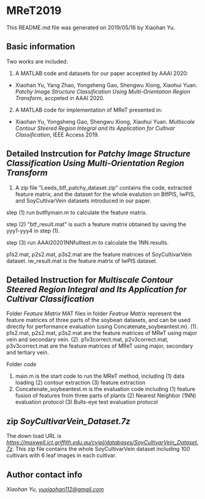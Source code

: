 # MReT2019
This README.md file was generated on 2019/05/16 by Xiaohan Yu.

## Basic information
Two works are included.
1. A MATLAB code and datasets for our paper accepted by AAAI 2020:
* Xiaohan Yu, Yang Zhao, Yongsheng Gao, Shengwu Xiong, Xiaohui Yuan. *Patchy Image Structure Classification Using Multi-Orientation Region Transform*, accpeted in AAAI 2020. 

2. A MATLAB code for implementation of MReT presented in:
* Xiaohan Yu, Yongsheng Gao, Shengwu Xiong, Xiaohui Yuan. *Multiscale Contour Steered Region Integral and Its Application for Cultivar Classification*, IEEE Access 2019.

## Detailed Instrcution for *Patchy Image Structure Classification Using Multi-Orientation Region Transform*
1. A zip file "Leeds_btf_patchy_dataset.zip" contains the code, extracted feature matrix, and the dataset for the whole evalution on BtfPIS, IwPIS, and SoyCultivarVein datasets introduced in our paper. 

step (1) run butflymain.m to calculate the feature matrix.

step (2) "btf_result.mat" is such a feature matrix obtained by saving the yyy1-yyy4 in step (1). 

step (3) run AAAI20201NNfulltest.m to calculate the 1NN results.

p1s2.mat, p2s2.mat, p3s2.mat are the feature matrices of SoyCultivarVein dataset. iw_result.mat is the feature matrix of IwPIS dataset.

## Detailed Instruction for *Multiscale Contour Steered Region Integral and Its Application for Cultivar Classification*
Folder *Feature Matrix*
MAT files in folder *Featrue Matrix* represent the feature matrices of three parts of the soybean datasets, and can be used directly for performance evaluation (using Concatenate_soybeantest.m).
(1). p1s2.mat, p2s2.mat, p3s2.mat are the feature matrices of MReT using major vein and secondary vein.
(2). p1v3correct.mat, p2v3correct.mat, p3v3correct.mat are the feature matrices of MReT using major, secondary and tertiary vein.

Folder *code*
1. main.m is the start code to run the MReT method, including
(1) data loading
(2) contour extraction
(3) feature extraction
2. Concatenate_soybeantest.m is the evaluation code including
(1) feature fusion of features from three parts of plants
(2) Nearest Neighbor (1NN) evaluation protocol
(3) Bulls-eye test evaluation protocol

## zip *SoyCultivarVein_Dataset.7z*
The down load URL is *https://maxwell.ict.griffith.edu.au/cvipl/databases/SoyCultivarVein_Dataset.7z*.
This zip file contains the whole SoyCultivarVein dataset including 100 cultivars with 6 leaf images in each cultivar.

## Author contact info
*Xiaohan Yu*, *yuxiaohan112@gmail.com*


